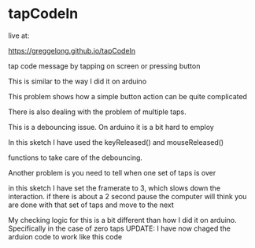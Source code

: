 # tapCodeIn

live at:

https://greggelong.github.io/tapCodeIn

tap code message by tapping on screen or pressing button 

This is similar to the way I did it on arduino

This problem shows how a simple button action can be quite complicated

There is also dealing with the problem of multiple taps.

This is a debouncing issue. On arduino it is a bit hard to employ

In this sketch I have used the keyReleased() and mouseReleased()

functions to take care of the debouncing.


Another problem is you need to tell when one set of taps is over 

in this sketch I have set the framerate to 3, which slows down the interaction.  if there is about a 2 second pause the computer will think you are done with that set of taps and move to the next

My checking logic for this is a bit different than how I did it on arduino. Specifically in the case of zero taps UPDATE: I have now chaged the arduion code to work like this code
